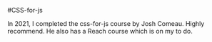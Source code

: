 #CSS-for-js

In 2021, I completed the css-for-js course by Josh Comeau. Highly recommend. He also has a Reach course which is on my to do. 
